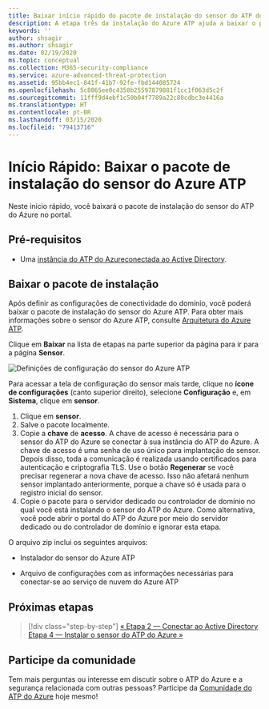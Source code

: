 ```yaml
---
title: Baixar início rápido do pacote de instalação do sensor do ATP do Azure
description: A etapa três da instalação do Azure ATP ajuda a baixar o pacote de instalação do sensor do Azure ATP.
keywords: ''
author: shsagir
ms.author: shsagir
ms.date: 02/19/2020
ms.topic: conceptual
ms.collection: M365-security-compliance
ms.service: azure-advanced-threat-protection
ms.assetid: 95bb4ec1-841f-41b7-92fe-fbd144085724
ms.openlocfilehash: 5c8065ee0c4358b25597879881f1cc1f063d5c2f
ms.sourcegitcommit: 11fff9d4ebf1c50b04f7789a22c80cdbc3e4416a
ms.translationtype: HT
ms.contentlocale: pt-BR
ms.lasthandoff: 03/15/2020
ms.locfileid: "79413716"
---
```

# <a name="quickstart-download-the-azure-atp-sensor-setup-package"></a>Início Rápido: Baixar o pacote de instalação do sensor do Azure ATP

Neste início rápido, você baixará o pacote de instalação do sensor do ATP do Azure no portal.

## <a name="prerequisites"></a>Pré-requisitos

- Uma [instância do ATP do Azure](install-atp-step1.md)[conectada ao Active Directory](install-atp-step2.md).

## <a name="download-the-setup-package"></a>Baixar o pacote de instalação

Após definir as configurações de conectividade do domínio, você poderá baixar o pacote de instalação do sensor do Azure ATP. Para obter mais informações sobre o sensor do Azure ATP, consulte [Arquitetura do Azure ATP](atp-architecture.md).

Clique em **Baixar** na lista de etapas na parte superior da página para ir para a página **Sensor**.

![Definições de configuração do sensor do Azure ATP](media/atp-sensor-config.png)

 Para acessar a tela de configuração do sensor mais tarde, clique no **ícone de configurações** (canto superior direito), selecione **Configuração** e, em **Sistema**, clique em **sensor**.  

1. Clique em **sensor**.
2. Salve o pacote localmente.
3. Copie a **chave** de **acesso**. A chave de acesso é necessária para o sensor do ATP do Azure se conectar à sua instância do ATP do Azure. A chave de acesso é uma senha de uso único para implantação de sensor. Depois disso, toda a comunicação é realizada usando certificados para autenticação e criptografia TLS. Use o botão **Regenerar** se você precisar regenerar a nova chave de acesso. Isso não afetará nenhum sensor implantado anteriormente, porque a chave só é usada para o registro inicial do sensor.
4. Copie o pacote para o servidor dedicado ou controlador de domínio no qual você está instalando o sensor do ATP do Azure. Como alternativa, você pode abrir o portal do ATP do Azure por meio do servidor dedicado ou do controlador de domínio e ignorar esta etapa.

O arquivo zip inclui os seguintes arquivos:

- Instalador do sensor do Azure ATP

- Arquivo de configurações com as informações necessárias para conectar-se ao serviço de nuvem do Azure ATP

## <a name="next-steps"></a>Próximas etapas

> [!div class="step-by-step"]
> [« Etapa 2 — Conectar ao Active Directory](install-atp-step2.md)
> [Etapa 4 — Instalar o sensor do ATP do Azure »](install-atp-step4.md)

## <a name="join-the-community"></a>Participe da comunidade

Tem mais perguntas ou interesse em discutir sobre o ATP do Azure e a segurança relacionada com outras pessoas? Participe da [Comunidade do ATP do Azure](https://aka.ms/azureatpcommunity) hoje mesmo!
